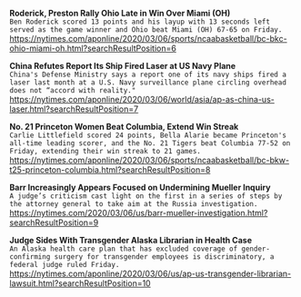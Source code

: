 **Roderick, Preston Rally Ohio Late in Win Over Miami (OH)**\
`Ben Roderick scored 13 points and his layup with 13 seconds left served as the game winner and Ohio beat Miami (OH) 67-65 on Friday.`\
https://nytimes.com/aponline/2020/03/06/sports/ncaabasketball/bc-bkc-ohio-miami-oh.html?searchResultPosition=6

**China Refutes Report Its Ship Fired Laser at US Navy Plane**\
`China's Defense Ministry says a report one of its navy ships fired a laser last month at a U.S. Navy surveillance plane circling overhead does not “accord with reality." `\
https://nytimes.com/aponline/2020/03/06/world/asia/ap-as-china-us-laser.html?searchResultPosition=7

**No. 21 Princeton Women Beat Columbia, Extend Win Streak**\
`Carlie Littlefield scored 24 points, Bella Alarie became Princeton's all-time leading scorer, and the No. 21 Tigers beat Columbia 77-52 on Friday, extending their win streak to 21 games.`\
https://nytimes.com/aponline/2020/03/06/sports/ncaabasketball/bc-bkw-t25-princeton-columbia.html?searchResultPosition=8

**Barr Increasingly Appears Focused on Undermining Mueller Inquiry**\
`A judge’s criticism cast light on the first in a series of steps by the attorney general to take aim at the Russia investigation.`\
https://nytimes.com/2020/03/06/us/barr-mueller-investigation.html?searchResultPosition=9

**Judge Sides With Transgender Alaska Librarian in Health Case**\
`An Alaska health care plan that has excluded coverage of gender-confirming surgery for transgender employees is discriminatory, a federal judge ruled Friday. `\
https://nytimes.com/aponline/2020/03/06/us/ap-us-transgender-librarian-lawsuit.html?searchResultPosition=10

